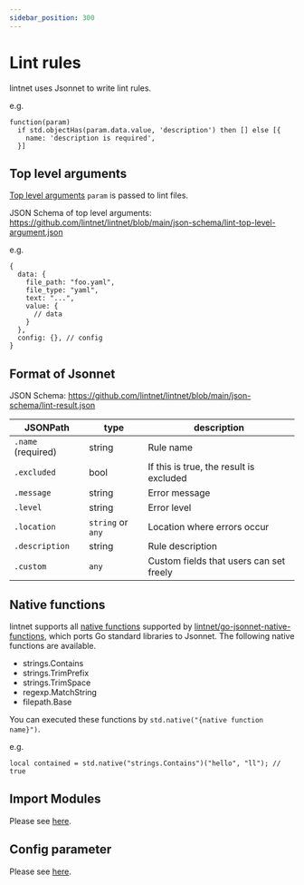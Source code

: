 ```yaml
---
sidebar_position: 300
---
```


# Lint rules

lintnet uses Jsonnet to write lint rules.

e.g.

```jsonnet
function(param)
  if std.objectHas(param.data.value, 'description') then [] else [{
    name: 'description is required',
  }]
```

## Top level arguments

[Top level arguments](https://jsonnet.org/ref/language.html#top-level-arguments-tlas) `param` is passed to lint files.

JSON Schema of top level arguments: https://github.com/lintnet/lintnet/blob/main/json-schema/lint-top-level-argument.json

e.g.

```json5
{
  data: {
    file_path: "foo.yaml",
    file_type: "yaml",
    text: "...",
    value: {
      // data
    }
  },
  config: {}, // config
}
```

## Format of Jsonnet

JSON Schema: https://github.com/lintnet/lintnet/blob/main/json-schema/lint-result.json

JSONPath | type | description
--- | --- | ---
`.name` (required) | string | Rule name
`.excluded` | bool | If this is true, the result is excluded
`.message` | string | Error message
`.level` | string | Error level
`.location` | `string` or `any` | Location where errors occur
`.description` | string | Rule description
`.custom` | `any` | Custom fields that users can set freely

## Native functions

lintnet supports all [native functions](https://pkg.go.dev/github.com/google/go-jsonnet#NativeFunction) supported by [lintnet/go-jsonnet-native-functions](https://github.com/lintnet/go-jsonnet-native-functions), which ports Go standard libraries to Jsonnet.
The following native functions are available.

- strings.Contains
- strings.TrimPrefix
- strings.TrimSpace
- regexp.MatchString
- filepath.Base

You can executed these functions by `std.native("{native function name}")`.

e.g.

```jsonnet
local contained = std.native("strings.Contains")("hello", "ll"); // true
```

## Import Modules

Please see [here](./module.md#2-imported-module).

## Config parameter

Please see [here](./config.md).
